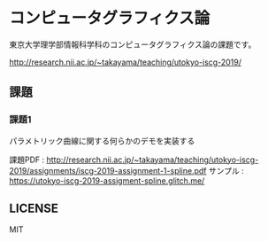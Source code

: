 # コンピュータグラフィクス論

東京大学理学部情報科学科のコンピュータグラフィクス論の課題です。

http://research.nii.ac.jp/~takayama/teaching/utokyo-iscg-2019/

## 課題

### 課題1

パラメトリック曲線に関する何らかのデモを実装する

課題PDF : http://research.nii.ac.jp/~takayama/teaching/utokyo-iscg-2019/assignments/iscg-2019-assignment-1-spline.pdf
サンプル : https://utokyo-iscg-2019-assigment-spline.glitch.me/

## LICENSE

MIT
